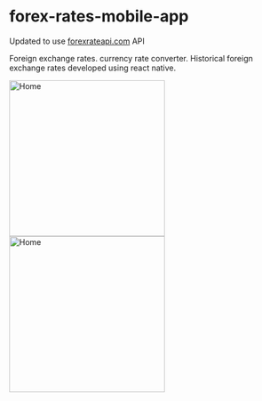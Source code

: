 # forex-rates-mobile-app

Updated to use <a href="https://forexrateapi.com/">forexrateapi.com</a> API

Foreign exchange rates. currency rate converter. Historical foreign exchange rates developed using react native.

<img src="media/Home.jpg" alt="Home" width="280"/> <img src="media/converter.jpg" alt="Home" width="280"/>
